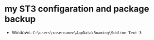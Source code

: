 # my ST3 configaration and package backup

* Windows: ```C:\users\<username>\AppData\Roaming\Sublime Text 3```